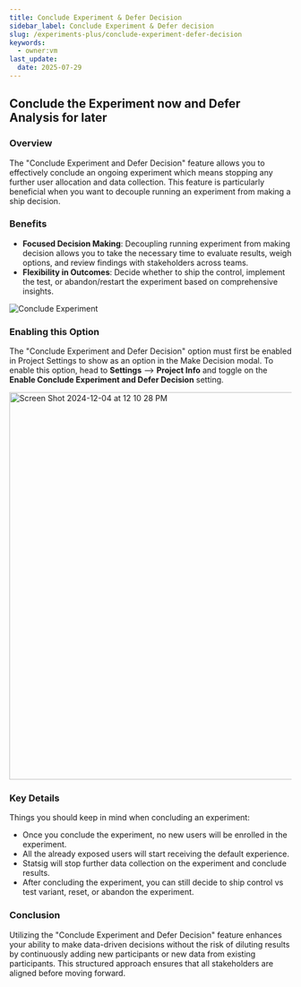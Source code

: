 ```yaml
---
title: Conclude Experiment & Defer Decision
sidebar_label: Conclude Experiment & Defer decision
slug: /experiments-plus/conclude-experiment-defer-decision
keywords:
  - owner:vm
last_update:
  date: 2025-07-29
---
```

## Conclude the Experiment now and Defer Analysis for later

### Overview
The "Conclude Experiment and Defer Decision" feature allows you to effectively conclude an ongoing experiment which means stopping any further user allocation and data collection. This feature is particularly beneficial when you want to decouple running an experiment from making a ship decision.


### Benefits
- **Focused Decision Making**: Decoupling running experiment from making decision allows you to take the necessary time to evaluate results, weigh options, and review findings with stakeholders across teams.
- **Flexibility in Outcomes**: Decide whether to ship the control, implement the test, or abandon/restart the experiment based on comprehensive insights.

![Conclude Experiment](/img/conclude_experiment.png)

### Enabling this Option 
The "Conclude Experiment and Defer Decision" option must first be enabled in Project Settings to show as an option in the Make Decision modal. To enable this option, head to **Settings** --> **Project Info** and toggle on the **Enable Conclude Experiment and Defer Decision** setting.

<img width="692" alt="Screen Shot 2024-12-04 at 12 10 28 PM" src="https://github.com/user-attachments/assets/26ce509b-aed8-4bcb-8c4e-f2f03518d3be"/>


### Key Details

Things you should keep in mind when concluding an experiment:

- Once you conclude the experiment, no new users will be enrolled in the experiment.
- All the already exposed users will start receiving the default experience.
- Statsig will stop further data collection on the experiment and conclude results.
- After concluding the experiment, you can still decide to ship control vs test variant, reset, or abandon the experiment.

### Conclusion

Utilizing the "Conclude Experiment and Defer Decision" feature enhances your ability to make data-driven decisions without the risk of diluting results by continuously adding new participants or new data from existing participants. This structured approach ensures that all stakeholders are aligned before moving forward.
